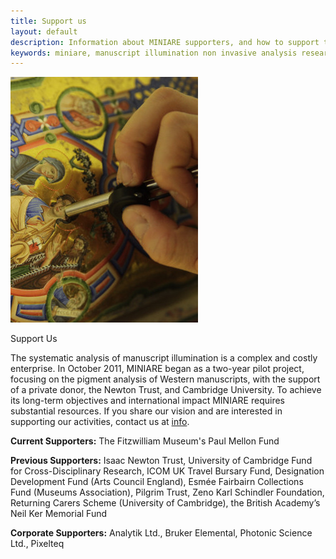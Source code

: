 ```yaml
---
title: Support us
layout: default
description: Information about MINIARE supporters, and how to support the project.
keywords: miniare, manuscript illumination non invasive analysis research and expertise, support
---
```


![Analysis3.jpg](images/Analysis3.jpg)

Support Us

The systematic analysis of manuscript illumination is a complex and costly enterprise. In October 2011, MINIARE began as 
a two-year pilot project, focusing on the pigment analysis of Western manuscripts, with the support of a private donor, 
the Newton Trust, and Cambridge University. To achieve its long-term objectives and international impact MINIARE requires 
substantial resources. If you share our vision and are interested in supporting our activities, contact us at 
[info](mailto:info@miniare.org).

**Current Supporters:** The Fitzwilliam Museum's Paul Mellon Fund

**Previous Supporters:** Isaac Newton Trust, University of Cambridge Fund for Cross-Disciplinary Research, ICOM UK Travel Bursary Fund, Designation Development Fund (Arts Council England), Esmée Fairbairn Collections Fund (Museums Association), Pilgrim Trust, Zeno Karl Schindler Foundation, Returning Carers Scheme (University of Cambridge), the British Academy’s Neil Ker Memorial Fund

**Corporate Supporters:** Analytik Ltd., Bruker Elemental, Photonic Science Ltd., Pixelteq